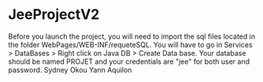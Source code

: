 # JeeProjectV2
Before you launch the project, you will need to import the sql files located in the folder WebPages/WEB-INF/requeteSQL. 
You will have to go in Services > DataBases > Right click on Java DB > Create Data base. 
Your database should be named PROJET and your credentials are "jee" for both user and password.
Sydney Okou Yann Aquilon
